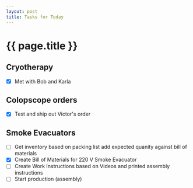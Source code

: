 ```yaml
---
layout: post
title: Tasks for Today
---
```

# {{  page.title }}


## Cryotherapy
- [x] Met with Bob and Karla

## Colopscope orders
 - [x] Test and ship out Victor's order

## Smoke Evacuators
 - [ ] Get inventory based on packing list add expected quanity against bill of materials
 - [x] Create Bill of Materials for 220 V Smoke Evacuator
 - [ ] Create Work Instructions based on Videos and printed assembly instructions
 - [ ] Start production (assembly) 
